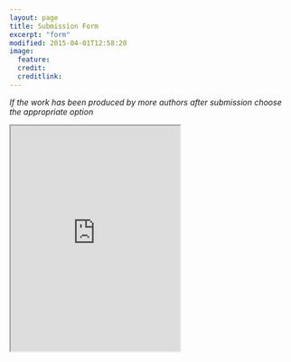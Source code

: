 ```yaml
---
layout: page
title: Submission Form
excerpt: "form"
modified: 2015-04-01T12:58:20
image:
  feature: 
  credit: 
  creditlink: 
---
```


*If the work has been produced by more authors after submission choose the appropriate option*

<iframe src="http://form.emufest.org/bando2015/modulo.php" height="400"></iframe>​
